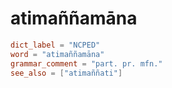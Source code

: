 # atimaññamāna

``` toml
dict_label = "NCPED"
word = "atimaññamāna"
grammar_comment = "part. pr. mfn."
see_also = ["atimaññati"]
```


